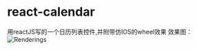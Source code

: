 # react-calendar
用reactJS写的一个日历列表控件,并附带仿IOS的wheel效果
效果图：![Renderings](https://raw.github.com/emilsjolander/StickyListHeaders/master/demo.gif) 
